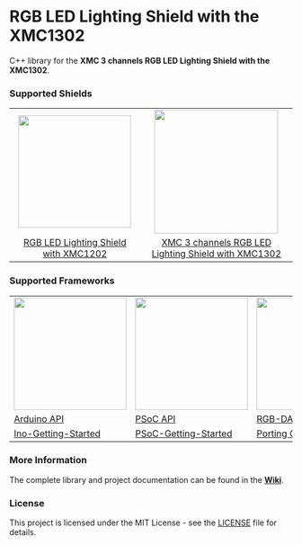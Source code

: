 # RGB LED Lighting Shield with the XMC1302

C++ library for the **XMC 3 channels RGB LED Lighting Shield with the XMC1302**.

### Supported Shields
<table>
    <tr>
        <td align="center"><img src ="https://github.com/Infineon/rgb-led-lighting-shield/wiki/img/RGB-Shield-XMC1202.jpg" width=200></td>
        <td align="center"><img src ="https://github.com/Infineon/rgb-led-lighting-shield/wiki/img/RGB-Shield-XMC1302.jpg" width=220></td>
    </tr>
    <tr>
        <td style="text-align: center"><a href="https://www.infineon.com/cms/de/product/evaluation-boards/kit_led_xmc1202_as_01/">RGB LED Lighting Shield with XMC1202</a></td>
        <td style="text-align: center"><a href="https://www.infineon.com/cms/en/product/evaluation-boards/kit_xmc_led_dali_20_rgb/">XMC 3 channels RGB LED Lighting Shield with XMC1302</a></td>
    </tr>
</table>

### Supported Frameworks
<table>
    <tr>
        <td align="center"><img src="https://github.com/Infineon/rgb-led-lighting-shield/wiki/img/ino-logo.jpg" width=200></td>
        <td align="center"><img src="https://github.com/Infineon/rgb-led-lighting-shield/wiki/img/mtb-logo.png" width=200></td>
        <td align="center"><img src="https://github.com/Infineon/rgb-led-lighting-shield/wiki/img/cross-platform.png" width=200></td>
    </tr>
    <tr>
        <td style"text-align: center"><a href="">Arduino API</a></td>
        <td style"text-align: center"><a href="">PSoC API</a></td>
        <td style"text-align: center"><a href="">RGB-DALI-API</a></td>
    </tr>
    <tr>
        <td style"text-align: center"><a href="">Ino-Getting-Started</a></td>
        <td style"text-align: center"><a href="">PSoC-Getting-Started</a></td>
        <td style"text-align: center"><a href="">Porting Guide</a></td>
    </tr>
</table>

### More Information
The complete library and project documentation can be found in the **[Wiki](https://github.com/Infineon/rgb-led-lighting-shield/wiki)**.

### License

This project is licensed under the MIT License - see the [LICENSE](LICENSE) file for details.










